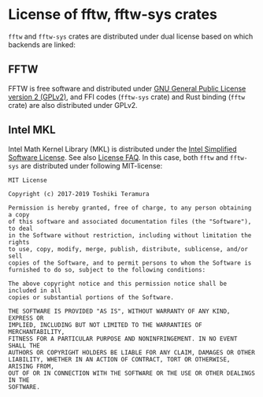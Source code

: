 License of fftw, fftw-sys crates
================================

`fftw` and `fftw-sys` crates are distributed under dual license based on which backends are linked:

FFTW
------
FFTW is free software and distributed under [GNU General Public License version 2 (GPLv2)](https://www.gnu.org/licenses/gpl-2.0.html),
and FFI codes (`fftw-sys` crate) and Rust binding (`fftw` crate) are also distributed under GPLv2.

Intel MKL
---------
Intel Math Kernel Library (MKL) is distributed under the [Intel Simplified Software License](https://software.intel.com/en-us/license/intel-simplified-software-license).
See also [License FAQ](https://software.intel.com/en-us/mkl/license-faq).
In this case, both `fftw` and `fftw-sys` are distributed under following MIT-license:

    MIT License

    Copyright (c) 2017-2019 Toshiki Teramura

    Permission is hereby granted, free of charge, to any person obtaining a copy
    of this software and associated documentation files (the "Software"), to deal
    in the Software without restriction, including without limitation the rights
    to use, copy, modify, merge, publish, distribute, sublicense, and/or sell
    copies of the Software, and to permit persons to whom the Software is
    furnished to do so, subject to the following conditions:

    The above copyright notice and this permission notice shall be included in all
    copies or substantial portions of the Software.

    THE SOFTWARE IS PROVIDED "AS IS", WITHOUT WARRANTY OF ANY KIND, EXPRESS OR
    IMPLIED, INCLUDING BUT NOT LIMITED TO THE WARRANTIES OF MERCHANTABILITY,
    FITNESS FOR A PARTICULAR PURPOSE AND NONINFRINGEMENT. IN NO EVENT SHALL THE
    AUTHORS OR COPYRIGHT HOLDERS BE LIABLE FOR ANY CLAIM, DAMAGES OR OTHER
    LIABILITY, WHETHER IN AN ACTION OF CONTRACT, TORT OR OTHERWISE, ARISING FROM,
    OUT OF OR IN CONNECTION WITH THE SOFTWARE OR THE USE OR OTHER DEALINGS IN THE
    SOFTWARE.
